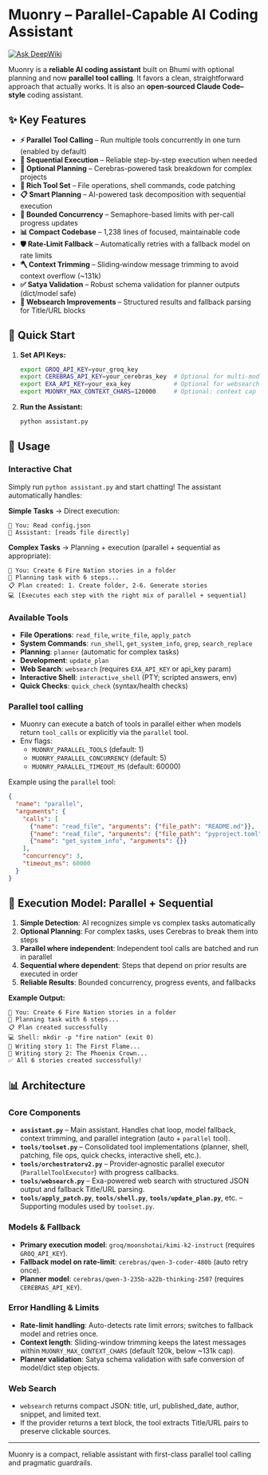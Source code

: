 # Muonry – Parallel‑Capable AI Coding Assistant

[![Ask DeepWiki](https://deepwiki.com/badge.svg)](https://deepwiki.com/justrach/muonry)

Muonry is a **reliable AI coding assistant** built on Bhumi with optional planning and now **parallel tool calling**. It favors a clean, straightforward approach that actually works. It is also an **open‑sourced Claude Code–style** coding assistant.

## ✨ Key Features

- **⚡ Parallel Tool Calling** – Run multiple tools concurrently in one turn (enabled by default)
- **🎯 Sequential Execution** – Reliable step-by-step execution when needed
- **🧠 Optional Planning** – Cerebras-powered task breakdown for complex projects
- **🔧 Rich Tool Set** – File operations, shell commands, code patching
- **📋 Smart Planning** – AI-powered task decomposition with sequential execution
- **🧵 Bounded Concurrency** – Semaphore-based limits with per-call progress updates
- **📊 Compact Codebase** – 1,238 lines of focused, maintainable code
- **🛡️ Rate‑Limit Fallback** – Automatically retries with a fallback model on rate limits
- **🪓 Context Trimming** – Sliding‑window message trimming to avoid context overflow (~131k)
- **✅ Satya Validation** – Robust schema validation for planner outputs (dict/model safe)
- **🔎 Websearch Improvements** – Structured results and fallback parsing for Title/URL blocks

## 🚀 Quick Start

1. **Set API Keys:**
   ```bash
   export GROQ_API_KEY=your_groq_key
   export CEREBRAS_API_KEY=your_cerebras_key  # Optional for multi-model
   export EXA_API_KEY=your_exa_key            # Optional for websearch tool
   export MUONRY_MAX_CONTEXT_CHARS=120000     # Optional: context cap (chars)
   ```

2. **Run the Assistant:**
   ```bash
   python assistant.py
   ```

## 💬 Usage

### Interactive Chat
Simply run `python assistant.py` and start chatting! The assistant automatically handles:

**Simple Tasks** → Direct execution:
```
💬 You: Read config.json
🤖 Assistant: [reads file directly]
```

**Complex Tasks** → Planning + execution (parallel + sequential as appropriate):
```
💬 You: Create 6 Fire Nation stories in a folder
🧠 Planning task with 6 steps...
📋 Plan created: 1. Create folder, 2-6. Generate stories
💻 [Executes each step with the right mix of parallel + sequential]
```

### Available Tools
- **File Operations**: `read_file`, `write_file`, `apply_patch`
- **System Commands**: `run_shell`, `get_system_info`, `grep`, `search_replace`
- **Planning**: `planner` (automatic for complex tasks)
- **Development**: `update_plan`
- **Web Search**: `websearch` (requires `EXA_API_KEY` or api_key param)
- **Interactive Shell**: `interactive_shell` (PTY; scripted answers, env)
- **Quick Checks**: `quick_check` (syntax/health checks)

### Parallel tool calling

- Muonry can execute a batch of tools in parallel either when models return `tool_calls` or explicitly via the `parallel` tool.
- Env flags:
  - `MUONRY_PARALLEL_TOOLS` (default: 1)
  - `MUONRY_PARALLEL_CONCURRENCY` (default: 5)
  - `MUONRY_PARALLEL_TIMEOUT_MS` (default: 60000)

Example using the `parallel` tool:

```json
{
  "name": "parallel",
  "arguments": {
    "calls": [
      {"name": "read_file", "arguments": {"file_path": "README.md"}},
      {"name": "read_file", "arguments": {"file_path": "pyproject.toml"}},
      {"name": "get_system_info", "arguments": {}}
    ],
    "concurrency": 3,
    "timeout_ms": 60000
  }
}
```

## 🎯 Execution Model: Parallel + Sequential

1. **Simple Detection**: AI recognizes simple vs complex tasks automatically
2. **Optional Planning**: For complex tasks, uses Cerebras to break them into steps
3. **Parallel where independent**: Independent tool calls are batched and run in parallel
4. **Sequential where dependent**: Steps that depend on prior results are executed in order
5. **Reliable Results**: Bounded concurrency, progress events, and fallbacks

**Example Output:**
```
💬 You: Create 6 Fire Nation stories in a folder
🧠 Planning task with 6 steps...
📋 Plan created successfully
💻 Shell: mkdir -p "fire nation" (exit 0)
📝 Writing story 1: The First Flame...
📝 Writing story 2: The Phoenix Crown...
✅ All 6 stories created successfully!
```

## 📊 Architecture

### Core Components
- **`assistant.py`** – Main assistant. Handles chat loop, model fallback, context trimming, and parallel integration (auto + `parallel` tool).
- **`tools/toolset.py`** – Consolidated tool implementations (planner, shell, patching, file ops, quick checks, interactive shell, etc.).
- **`tools/orchestratorv2.py`** – Provider‑agnostic parallel executor (`ParallelToolExecutor`) with progress callbacks.
- **`tools/websearch.py`** – Exa-powered web search with structured JSON output and fallback Title/URL parsing.
- **`tools/apply_patch.py`**, **`tools/shell.py`**, **`tools/update_plan.py`**, etc. – Supporting modules used by `toolset.py`.

### Models & Fallback
- **Primary execution model**: `groq/moonshotai/kimi-k2-instruct` (requires `GROQ_API_KEY`).
- **Fallback model on rate-limit**: `cerebras/qwen-3-coder-480b` (auto retry once).
- **Planner model**: `cerebras/qwen-3-235b-a22b-thinking-2507` (requires `CEREBRAS_API_KEY`).

### Error Handling & Limits
- **Rate-limit handling**: Auto-detects rate limit errors; switches to fallback model and retries once.
- **Context length**: Sliding-window trimming keeps the latest messages within `MUONRY_MAX_CONTEXT_CHARS` (default 120k, below ~131k cap).
- **Planner validation**: Satya schema validation with safe conversion of model/dict step objects.

### Web Search
- `websearch` returns compact JSON: title, url, published_date, author, snippet, and limited text.
- If the provider returns a text block, the tool extracts Title/URL pairs to preserve clickable sources.

---

Muonry is a compact, reliable assistant with first-class parallel tool calling and pragmatic guardrails.
